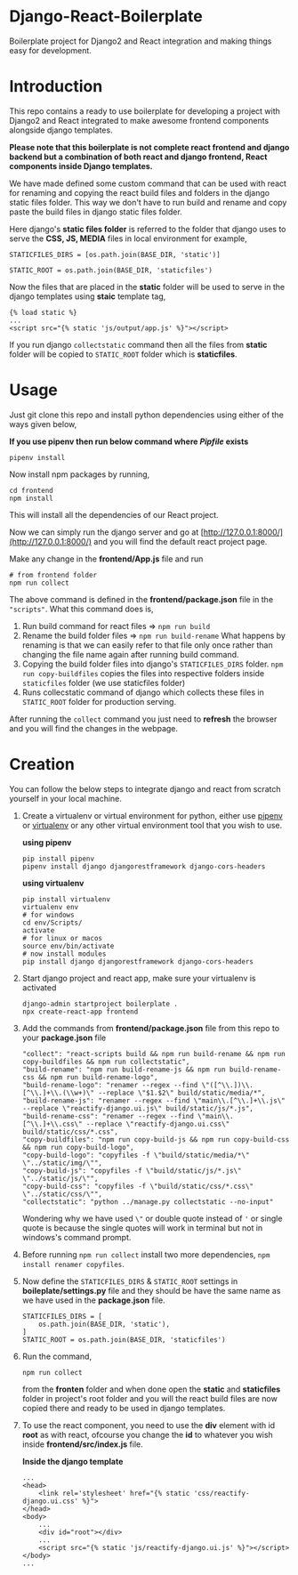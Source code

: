 # Django-React-Boilerplate
Boilerplate project for Django2 and React integration and making things easy for development.

# Introduction
This repo contains a ready to use boilerplate for developing a project with Django2 and React integrated to
make awesome frontend components alongside django templates.

**Please note that this boilerplate is not complete react frontend and django backend but a combination of
both react and django frontend, React components inside Django templates.**

We have made defined some custom command that can be used with react for renaming and copying the react 
build files and folders in the django static files folder. This way we don't have to run build and rename and copy paste the build files in django static files folder.

Here django's **static files folder** is referred to the folder that django uses to serve the **CSS, JS, MEDIA** files in local environment for example,

```
STATICFILES_DIRS = [os.path.join(BASE_DIR, 'static')]

STATIC_ROOT = os.path.join(BASE_DIR, 'staticfiles')
```

Now the files that are placed in the **static** folder will be used to serve in the django templates using 
**staic** template tag,

```
{% load static %}
...
<script src="{% static 'js/output/app.js' %}"></script>
```

If you run django `collectstatic` command then all the files from **static** folder will be copied to 
`STATIC_ROOT` folder which is **staticfiles**.

# Usage
Just git clone this repo and install python dependencies using either of the ways given below,

**If you use pipenv then run below command where *Pipfile* exists**
```
pipenv install
```

Now install npm packages by running,

```
cd frontend
npm install
```

This will install all the dependencies of our React project.

Now we can simply run the django server and go at [http://127.0.0.1:8000/](http://127.0.0.1:8000/) and
you will find the default react project page.

Make any change in the **frontend/App.js** file and run

```
# from frontend folder
npm run collect
```

The above command is defined in the **frontend/package.json** file in the `"scripts"`. What this 
command does is,

1. Run build command for react files => `npm run build`
2. Rename the build folder files => `npm run build-rename`
	What happens by renaming is that we can easily refer to that file only once rather than changing the file name again after running build command.
3. Copying the build folder files into django's `STATICFILES_DIRS` folder.
	`npm run copy-buildfiles` copies the files into respective folders inside `staticfiles` folder (we use staticfiles folder)
4. Runs collecstatic command of django which collects these files in `STATIC_ROOT` folder for production serving.

After running the `collect` command you just need to **refresh** the browser and you will find 
the changes in the webpage.

# Creation
You can follow the below steps to integrate django and react from scratch yourself in your local 
machine.

1. Create a virtualenv or virtual environment for python, either use [pipenv](https://docs.pipenv.org/en/latest/) or [virtualenv](https://virtualenv.pypa.io/en/latest/) or any other virtual environment tool that you wish to use.
	
	**using pipenv**
	```
	pip install pipenv
	pipenv install django djangorestframework django-cors-headers
	```

	**using virtualenv**
	```
	pip install virtualenv
	virtualenv env
	# for windows
	cd env/Scripts/
	activate
	# for linux or macos
	source env/bin/activate
	# now install modules
	pip install django djangorestframework django-cors-headers 
	```

2. Start django project and react app, make sure your virtualenv is activated
	```
	django-admin startproject boilerplate .
	npx create-react-app frontend
	```

3. Add the commands from **frontend/package.json** file from this repo to your **package.json** file

	```
    "collect": "react-scripts build && npm run build-rename && npm run copy-buildfiles && npm run collectstatic",
    "build-rename": "npm run build-rename-js && npm run build-rename-css && npm run build-rename-logo",
    "build-rename-logo": "renamer --regex --find \"([^\\.])\\.[^\\.]+\\.(\\w+)\" --replace \"$1.$2\" build/static/media/*",
    "build-rename-js": "renamer --regex --find \"main\\.[^\\.]+\\.js\" --replace \"reactify-django.ui.js\" build/static/js/*.js",
    "build-rename-css": "renamer --regex --find \"main\\.[^\\.]+\\.css\" --replace \"reactify-django.ui.css\" build/static/css/*.css",
    "copy-buildfiles": "npm run copy-build-js && npm run copy-build-css && npm run copy-build-logo",
    "copy-build-logo": "copyfiles -f \"build/static/media/*\" \"../static/img/\"",
    "copy-build-js": "copyfiles -f \"build/static/js/*.js\" \"../static/js/\"",
    "copy-build-css": "copyfiles -f \"build/static/css/*.css\" \"../static/css/\"",
    "collectstatic": "python ../manage.py collectstatic --no-input"
	```

	Wondering why we have used `\"` or double quote instead of `'` or single quote is because the single quotes will work in terminal but not in windows's command prompt.

4. Before running `npm run collect` install two more dependencies, `npm install renamer copyfiles`.

5. Now define the `STATICFILES_DIRS` & `STATIC_ROOT` settings in **boileplate/settings.py** file and they should be have the same name as we have used in the **package.json** file.

	```
	STATICFILES_DIRS = [
	    os.path.join(BASE_DIR, 'static'), 
	]
	STATIC_ROOT = os.path.join(BASE_DIR, 'staticfiles')
	```

6. Run the command,
	```
	npm run collect
	```
	from the **fronten** folder and when done open the **static** and **staticfiles** folder in project's root folder and you will the react build files are now copied there and ready to be used in django templates.

7. To use the react component, you need to use the **div** element with id **root** as with react, ofcourse you change the **id** to whatever you wish inside **frontend/src/index.js** file.

	**Inside the django template**
	```
	...
	<head>
		<link rel='stylesheet' href="{% static 'css/reactify-django.ui.css' %}">
	</head>
	<body>
		...
		<div id="root"></div>
		...
		<script src="{% static 'js/reactify-django.ui.js' %}"></script>
	</body>
	...
	```
